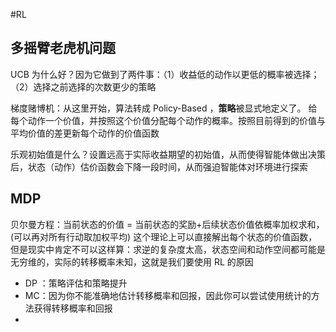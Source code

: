 #RL 

## 多摇臂老虎机问题
UCB 为什么好？因为它做到了两件事：（1）收益低的动作以更低的概率被选择；（2）选择之前选择的次数更少的策略

梯度赌博机：从这里开始，算法转成 Policy-Based ，**策略**被显式地定义了。
给每个动作一个价值，并按照这个价值分配每个动作的概率。按照目前得到的价值与平均价值的差更新每个动作的价值函数

乐观初始值是什么？设置远高于实际收益期望的初始值，从而使得智能体做出决策后，状态（动作）估价函数会下降一段时间，从而强迫智能体对环境进行探索

## MDP 
贝尔曼方程：当前状态的价值 = 当前状态的奖励+后续状态价值依概率加权求和，(可以再对所有行动取加权平均)
这个理论上可以直接解出每个状态的价值函数，但是现实中肯定不可以这样算：求逆的复杂度太高，状态空间和动作空间都可能是无穷维的，实际的转移概率未知，这就是我们要使用 RL 的原因

- DP ：策略评估和策略提升
- MC：因为你不能准确地估计转移概率和回报，因此你可以尝试使用统计的方法获得转移概率和回报
- 

































